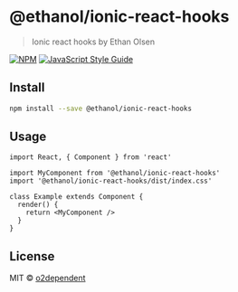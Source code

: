 # @ethanol/ionic-react-hooks

> Ionic react hooks by Ethan Olsen

[![NPM](https://img.shields.io/npm/v/@ethanol/ionic-react-hooks.svg)](https://www.npmjs.com/package/@ethanol/ionic-react-hooks) [![JavaScript Style Guide](https://img.shields.io/badge/code_style-standard-brightgreen.svg)](https://standardjs.com)

## Install

```bash
npm install --save @ethanol/ionic-react-hooks
```

## Usage

```tsx
import React, { Component } from 'react'

import MyComponent from '@ethanol/ionic-react-hooks'
import '@ethanol/ionic-react-hooks/dist/index.css'

class Example extends Component {
  render() {
    return <MyComponent />
  }
}
```

## License

MIT © [o2dependent](https://github.com/o2dependent)
